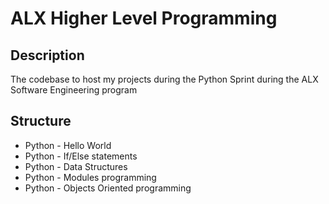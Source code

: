 # ALX Higher Level Programming
## Description
The codebase to host my projects during the Python Sprint during the ALX Software Engineering program
## Structure
* Python - Hello World
* Python - If/Else statements
* Python - Data Structures
* Python - Modules programming
* Python - Objects Oriented programming